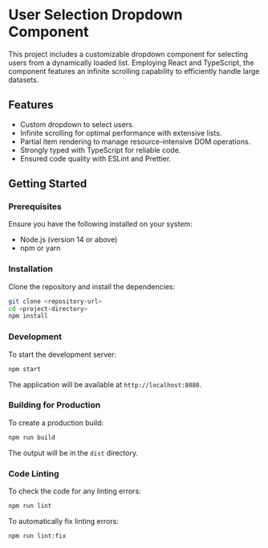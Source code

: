 # User Selection Dropdown Component

This project includes a customizable dropdown component for selecting users from a dynamically loaded list. Employing React and TypeScript, the component features an infinite scrolling capability to efficiently handle large datasets.

## Features

- Custom dropdown to select users.
- Infinite scrolling for optimal performance with extensive lists.
- Partial item rendering to manage resource-intensive DOM operations.
- Strongly typed with TypeScript for reliable code.
- Ensured code quality with ESLint and Prettier.

## Getting Started

### Prerequisites

Ensure you have the following installed on your system:

- Node.js (version 14 or above)
- npm or yarn

### Installation

Clone the repository and install the dependencies:

```bash
git clone <repository-url>
cd <project-directory>
npm install
```

### Development

To start the development server:

```bash
npm start
```

The application will be available at `http://localhost:8080`.

### Building for Production

To create a production build:

```bash
npm run build
```

The output will be in the `dist` directory.

### Code Linting

To check the code for any linting errors:

```bash
npm run lint
```

To automatically fix linting errors:

```bash
npm run lint:fix
```
